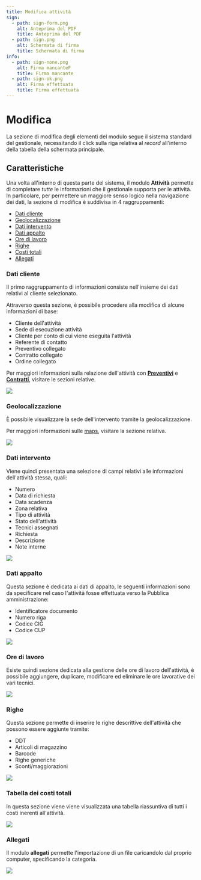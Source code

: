 ```yaml
---
title: Modifica attività
sign:
  - path: sign-form.png
    alt: Anteprima del PDF
    title: Anteprima del PDF
  - path: sign.png
    alt: Schermata di firma
    title: Schermata di firma
info:
  - path: sign-none.png
    alt: Firma mancanteF
    title: Firma mancante
  - path: sign-ok.png
    alt: Firma effettuata
    title: Firma effettuata
---
```


# Modifica

La sezione di modifica degli elementi del modulo segue il sistema standard del gestionale, necessitando il click sulla riga relativa al _record_ all'interno della tabella della schermata principale.

## Caratteristiche

Una volta all'interno di questa parte del sistema, il modulo **Attività** permette di completare _tutte_ le informazioni che il gestionale supporta per le attività. In particolare, per permettere un maggiore senso logico nella navigazione dei dati, la sezione di modifica è suddivisa in 4 raggruppamenti:

* [Dati cliente](modifica.md#dati-cliente)
* [Geolocalizzazione](modifica.md#geolocalizzazione)
* [Dati intervento](modifica.md#dati-intervento)
* [Dati appalto](modifica.md#dati-appalto)
* [Ore di lavoro](modifica.md#ore-di-lavoro)
* [Righe](modifica.md#righe)
* [Costi totali](modifica.md#tabella-dei-costi-totali)
* [Allegati](modifica.md#allegati)

### Dati cliente

Il primo raggruppamento di informazioni consiste nell'insieme dei dati relativi al cliente selezionato.

Attraverso questa sezione, è possibile procedere alla modifica di alcune informazioni di base:

* Cliente dell'attività
* Sede di esecuzione attività
* Cliente per conto di cui viene eseguita l'attività
* Referente di contatto
* Preventivo collegato
* Contratto collegato
* Ordine collegato

Per maggiori informazioni sulla relazione dell'attività con [**Preventivi**](https://github.com/devcode-it/devcode-it.github.io/tree/c372246fd4462ad0101f4f643f1719d85d3d3249/\_openstamanager/guide/preventivi.md) e [**Contratti**](https://github.com/devcode-it/devcode-it.github.io/tree/c372246fd4462ad0101f4f643f1719d85d3d3249/\_openstamanager/guide/contratti.md), visitare le sezioni relative.

![](https://firebasestorage.googleapis.com/v0/b/gitbook-x-prod.appspot.com/o/spaces%2F-LZJeLg23eVDvrCv74U7-887967055%2Fuploads%2FoiGPm5leMNbzi8CGGa6R%2Ffile.png?alt=media)

### Geolocalizzazione

È possibile visualizzare la sede dell'intervento tramite la geolocalizzazione.

Per maggiori informazioni sulle [maps](../anagrafiche/maps.md), visitare la sezione relativa.

![](https://firebasestorage.googleapis.com/v0/b/gitbook-x-prod.appspot.com/o/spaces%2F-LZJeLg23eVDvrCv74U7-887967055%2Fuploads%2F0vHIQnW5zVOjvP0nrY6A%2Ffile.png?alt=media)

### Dati intervento

Viene quindi presentata una selezione di campi relativi alle informazioni dell'attività stessa, quali:

* Numero
* Data di richiesta
* Data scadenza
* Zona relativa
* Tipo di attività
* Stato dell'attività
* Tecnici assegnati
* Richiesta
* Descrizione
* Note interne

![](https://firebasestorage.googleapis.com/v0/b/gitbook-x-prod.appspot.com/o/spaces%2F-LZJeLg23eVDvrCv74U7-887967055%2Fuploads%2FxNNZ8XcNvCNiPBTQpdxJ%2Ffile.png?alt=media)

### Dati appalto

Questa sezione è dedicata ai dati di appalto, le seguenti informazioni sono da specificare nel caso l'attività fosse effettuata verso la Pubblica amministrazione:

* Identificatore documento
* Numero riga
* Codice CIG
* Codice CUP

![](https://firebasestorage.googleapis.com/v0/b/gitbook-x-prod.appspot.com/o/spaces%2F-LZJeLg23eVDvrCv74U7-887967055%2Fuploads%2FipuHkf8AAeqcrwg9C7W6%2Ffile.png?alt=media)

### Ore di lavoro

Esiste quindi sezione dedicata alla gestione delle ore di lavoro dell'attività, è possibile aggiungere, duplicare, modificare ed eliminare le ore lavorative dei vari tecnici.

![](https://firebasestorage.googleapis.com/v0/b/gitbook-x-prod.appspot.com/o/spaces%2F-LZJeLg23eVDvrCv74U7-887967055%2Fuploads%2FqipH3Ez81VHyygKSBDLW%2Ffile.png?alt=media)

### Righe

Questa sezione permette di inserire le righe descrittive dell'attività che possono essere aggiunte tramite:

* DDT
* Articoli di magazzino
* Barcode
* Righe generiche
* Sconti/maggiorazioni

![](https://firebasestorage.googleapis.com/v0/b/gitbook-x-prod.appspot.com/o/spaces%2F-LZJeLg23eVDvrCv74U7-887967055%2Fuploads%2FRMIjWLKiXqQ20pFLQJfj%2Ffile.png?alt=media)

### Tabella dei costi totali

In questa sezione viene viene visualizzata una tabella riassuntiva di tutti i costi inerenti all'attività.

![](https://firebasestorage.googleapis.com/v0/b/gitbook-x-prod.appspot.com/o/spaces%2F-LZJeLg23eVDvrCv74U7-887967055%2Fuploads%2F5q7uX6HUCv5rioxxOFyg%2Ffile.png?alt=media)

### Allegati

Il modulo **allegati** permette l'importazione di un file caricandolo dal proprio computer, specificando la categoria.

![](https://firebasestorage.googleapis.com/v0/b/gitbook-x-prod.appspot.com/o/spaces%2F-LZJeLg23eVDvrCv74U7-887967055%2Fuploads%2FP3mbIKSZW5PaEvK157Xe%2Ffile.png?alt=media)
